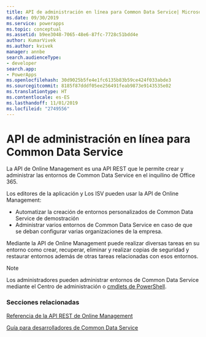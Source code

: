 ```yaml
---
title: API de administración en línea para Common Data Service| MicrosoftDocs
ms.date: 09/30/2019
ms.service: powerapps
ms.topic: conceptual
ms.assetid: b9ee3048-7065-48e6-87fc-7728c51bdd4e
author: KumarVivek
ms.author: kvivek
manager: annbe
search.audienceType:
- developer
search.app:
- PowerApps
ms.openlocfilehash: 30d9025b5fe4e1fc6135b83b59ce424f033abde3
ms.sourcegitcommit: 8185f87dddf05ee256491feab9873e9143535e02
ms.translationtype: HT
ms.contentlocale: es-ES
ms.lasthandoff: 11/01/2019
ms.locfileid: "2749556"
---
```

# <a name="online-management-api-for-common-data-service"></a>API de administración en línea para Common Data Service

La API de Online Management es una API REST que le permite crear y administrar las entornos de Common Data Service en el inquilino de Office 365. 

Los editores de la aplicación y Los ISV pueden usar la API de Online Management:
-  Automatizar la creación de entornos personalizados de Common Data Service de demostración
-  Administrar varios entornos de Common Data Service en caso de que se deban configurar varias organizaciones de la empresa. 

Mediante la API de Online Management puede realizar diversas tareas en su entorno como crear, recuperar, eliminar y realizar copias de seguridad y restaurar entornos además de otras tareas relacionadas con esos entornos.

> [!NOTE]
> Los administradores pueden administrar entornos de Common Data Service mediante el Centro de administración o [cmdlets de PowerShell](/powershell/dynamics365/customer-engagement/overview#get-started-using-the-microsoftxrmonlinemanagementapi-module). 
  
### <a name="related-sections"></a>Secciones relacionadas  

[Referencia de la API REST de Online Management](/rest/api/admin.services.crm.dynamics.com)

[Guía para desarrolladores de Common Data Service](/powerapps/developer/common-data-service/overview)
